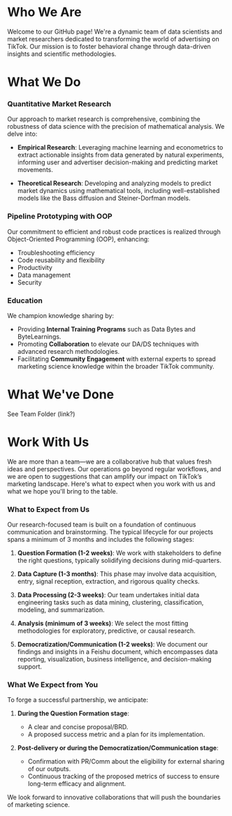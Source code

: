 # Who We Are
Welcome to our GitHub page! We're a dynamic team of data scientists and market researchers dedicated to transforming the world of advertising on TikTok. Our mission is to foster behavioral change through data-driven insights and scientific methodologies.

# What We Do
### Quantitative Market Research

Our approach to market research is comprehensive, combining the robustness of data science with the precision of mathematical analysis. We delve into:

- **Empirical Research**: Leveraging machine learning and econometrics to extract actionable insights from data generated by natural experiments, informing user and advertiser decision-making and predicting market movements.

- **Theoretical Research**: Developing and analyzing models to predict market dynamics using mathematical tools, including well-established models like the Bass diffusion and Steiner-Dorfman models.

### Pipeline Prototyping with OOP

Our commitment to efficient and robust code practices is realized through Object-Oriented Programming (OOP), enhancing:

- Troubleshooting efficiency
- Code reusability and flexibility
- Productivity
- Data management
- Security

### Education

We champion knowledge sharing by:

- Providing **Internal Training Programs** such as Data Bytes and ByteLearnings.
- Promoting **Collaboration** to elevate our DA/DS techniques with advanced research methodologies.
- Facilitating **Community Engagement** with external experts to spread marketing science knowledge within the broader TikTok community.

# What We've Done
See Team Folder (link?)

# Work With Us
We are more than a team—we are a collaborative hub that values fresh ideas and perspectives. Our operations go beyond regular workflows, and we are open to suggestions that can amplify our impact on TikTok’s marketing landscape. Here's what to expect when you work with us and what we hope you'll bring to the table.

### What to Expect from Us

Our research-focused team is built on a foundation of continuous communication and brainstorming. The typical lifecycle for our projects spans a minimum of 3 months and includes the following stages:

1. **Question Formation (1-2 weeks)**: We work with stakeholders to define the right questions, typically solidifying decisions during mid-quarters.

2. **Data Capture (1-3 months)**: This phase may involve data acquisition, entry, signal reception, extraction, and rigorous quality checks.

3. **Data Processing (2-3 weeks)**: Our team undertakes initial data engineering tasks such as data mining, clustering, classification, modeling, and summarization.

4. **Analysis (minimum of 3 weeks)**: We select the most fitting methodologies for exploratory, predictive, or causal research.

5. **Democratization/Communication (1-2 weeks)**: We document our findings and insights in a Feishu document, which encompasses data reporting, visualization, business intelligence, and decision-making support.

### What We Expect from You

To forge a successful partnership, we anticipate:

1. **During the Question Formation stage**:
   - A clear and concise proposal/BRD.
   - A proposed success metric and a plan for its implementation.

2. **Post-delivery or during the Democratization/Communication stage**:
   - Confirmation with PR/Comm about the eligibility for external sharing of our outputs.
   - Continuous tracking of the proposed metrics of success to ensure long-term efficacy and alignment.

We look forward to innovative collaborations that will push the boundaries of marketing science.



